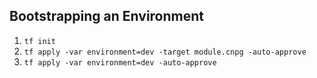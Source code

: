 ## Bootstrapping an Environment

1. `tf init`
1. `tf apply -var environment=dev -target module.cnpg -auto-approve`
1. `tf apply -var environment=dev -auto-approve`
